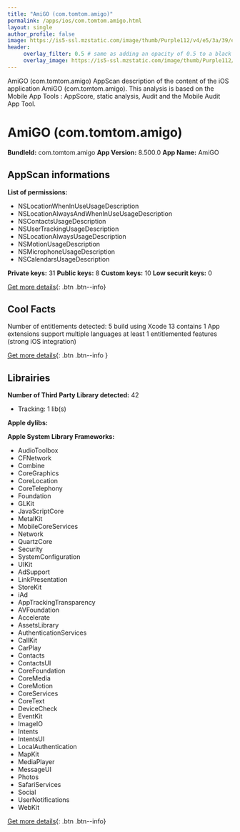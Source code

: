 ```yaml
---
title: "AmiGO (com.tomtom.amigo)"
permalink: /apps/ios/com.tomtom.amigo.html
layout: single
author_profile: false
image: https://is5-ssl.mzstatic.com/image/thumb/Purple112/v4/e5/3a/39/e53a393c-47de-0a00-9624-f38181d93377/AppIcon-1x_U007emarketing-0-7-0-85-220.png/512x512bb.jpg
header: 
     overlay_filter: 0.5 # same as adding an opacity of 0.5 to a black background
     overlay_image: https://is5-ssl.mzstatic.com/image/thumb/Purple112/v4/e5/3a/39/e53a393c-47de-0a00-9624-f38181d93377/AppIcon-1x_U007emarketing-0-7-0-85-220.png/512x512bb.jpg
---
```

AmiGO (com.tomtom.amigo) AppScan description of the content of the iOS application AmiGO (com.tomtom.amigo). This analysis is based on the Mobile App Tools : AppScore, static analysis, Audit and the Mobile Audit App Tool.

# AmiGO (com.tomtom.amigo)

**BundleId:** com.tomtom.amigo
**App Version:** 8.500.0
**App Name:** AmiGO


## AppScan informations 

**List of permissions:** 
- NSLocationWhenInUseUsageDescription
- NSLocationAlwaysAndWhenInUseUsageDescription
- NSContactsUsageDescription
- NSUserTrackingUsageDescription
- NSLocationAlwaysUsageDescription
- NSMotionUsageDescription
- NSMicrophoneUsageDescription
- NSCalendarsUsageDescription
  
  
**Private keys:** 31
**Public keys:** 8
**Custom keys:** 10
**Low securit keys:** 0
  
[Get more details](/pricing.html){: .btn .btn--info}

## Cool Facts

Number of entitlements detected: 5
build using Xcode 13
contains 1 App extensions
support multiple languages
at least 1 entitlemented features (strong iOS integration)
  
[Get more details](/pricing.html){: .btn .btn--info }

## Librairies 
**Number of Third Party Library detected:** 42
- Tracking: 1 lib(s)


**Apple dylibs:**


**Apple System Library Frameworks:**
- AudioToolbox
- CFNetwork
- Combine
- CoreGraphics
- CoreLocation
- CoreTelephony
- Foundation
- GLKit
- JavaScriptCore
- MetalKit
- MobileCoreServices
- Network
- QuartzCore
- Security
- SystemConfiguration
- UIKit
- AdSupport
- LinkPresentation
- StoreKit
- iAd
- AppTrackingTransparency
- AVFoundation
- Accelerate
- AssetsLibrary
- AuthenticationServices
- CallKit
- CarPlay
- Contacts
- ContactsUI
- CoreFoundation
- CoreMedia
- CoreMotion
- CoreServices
- CoreText
- DeviceCheck
- EventKit
- ImageIO
- Intents
- IntentsUI
- LocalAuthentication
- MapKit
- MediaPlayer
- MessageUI
- Photos
- SafariServices
- Social
- UserNotifications
- WebKit


  
[Get more details](/pricing.html){: .btn .btn--info}

